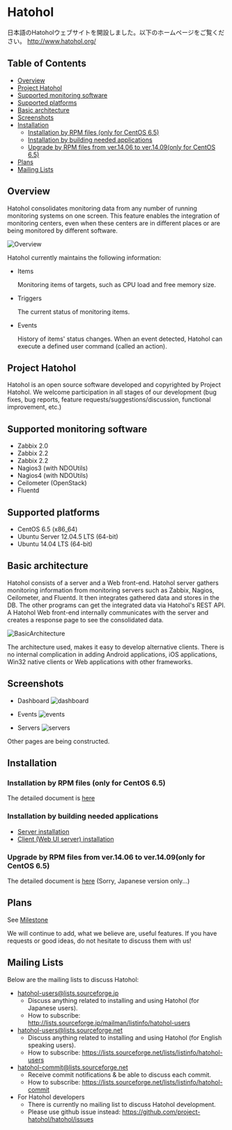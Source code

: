 # Hatohol

日本語のHatoholウェブサイトを開設しました。以下のホームページをご覧ください。
http://www.hatohol.org/

## Table of Contents
- [Overview](#user-content-overview)
- [Project Hatohol](#user-content-project-hatohol)
- [Supported monitoring software](#user-content-supported-monitoring-software)
- [Supported platforms](#user-content-supported-platforms)
- [Basic architecture](#user-content-basic-architecture)
- [Screenshots](#user-content-screenshots)
- [Installation](#user-content-installation)
	- [Installation by RPM files (only for CentOS 6.5)](#user-content-installation-by-rpm-files-only-for-centos-65)
	- [Installation by building needed applications](#user-content-installation-by-building-needed-applications)
	- [Upgrade by RPM files from ver.14.06 to ver.14.09(only for CentOS 6.5)](#user-content-upgrade-by-rpm-files-from-ver1406-to-ver1409only-for-centos-65)
- [Plans](#user-content-plans)
- [Mailing Lists](#user-content-mailing-lists)

## Overview
Hatohol consolidates monitoring data from any number of running monitoring systems on one screen. This feature enables
the integration of monitoring centers, even when these centers are in different places or are being monitored by 
different software.

![Overview](doc/misc/hatohol-overview.png)

Hatohol currently maintains the following information:

- Items

  Monitoring items of targets, such as CPU load and free memory size.

- Triggers

  The current status of monitoring items.

- Events

  History of items' status changes. When an event detected, Hatohol can execute a defined user command (called an action).


## Project Hatohol
Hatohol is an open source software developed and copyrighted by Project Hatohol.
We welcome participation in all stages of our development (bug fixes, bug reports, feature requests/suggestions/discussion, functional improvement, etc.) 

## Supported monitoring software
- Zabbix 2.0
- Zabbix 2.2
- Zabbix 2.2
- Nagios3 (with NDOUtils)
- Nagios4 (with NDOUtils)
- Ceilometer (OpenStack)
- Fluentd

## Supported platforms
- CentOS 6.5 (x86\_64)
- Ubuntu Server 12.04.5 LTS (64-bit)
- Ubuntu 14.04 LTS (64-bit)

## Basic architecture
Hatohol consists of a server and a Web front-end.
Hatohol server gathers monitoring information from monitoring servers such
as Zabbix, Nagios, Ceilometer, and Fluentd. It then integrates gathered data
and stores in the DB.
The other programs can get the integrated data via Hatohol's REST API.
A Hatohol Web front-end internally communicates with
the server and creates a response page to see the consolidated data.

![BasicArchitecture](doc/misc/hatohol-basic-architecture.png)

The architecture used, makes it easy to develop alternative clients. There is no internal complication in adding Android applications, iOS applications, Win32 native clients or Web applications with other frameworks.

## Screenshots
- Dashboard
![dashboard](doc/misc/screenshot-dashboard.png)

- Events
![events](doc/misc/screenshot-events.png)

- Servers
![servers](doc/misc/screenshot-servers.png)

Other pages are being constructed.

## Installation
### Installation by RPM files (only for CentOS 6.5)
The detailed document is [here](https://github.com/project-hatohol/website/blob/master/contents/docs/install/14.09/ja/index.md)

### Installation by building needed applications
- [Server installation](server/README.md)
- [Client (Web UI server) installation](client/README.md)

### Upgrade by RPM files from ver.14.06 to ver.14.09(only for CentOS 6.5)
The detailed document is [here](https://github.com/project-hatohol/website/blob/master/contents/docs/upgrade/14.09/ja/index.md) (Sorry, Japanese version only...)

## Plans
See [Milestone](https://github.com/project-hatohol/hatohol/milestones)

We will continue to add, what we believe are, useful features. If you have requests or good ideas, do not hesitate to discuss them with us!

## Mailing Lists
Below are the mailing lists to discuss Hatohol:

* hatohol-users@lists.sourceforge.jp
  * Discuss anything related to installing and using Hatohol (for Japanese users).
  * How to subscribe: http://lists.sourceforge.jp/mailman/listinfo/hatohol-users
* hatohol-users@lists.sourceforge.net
  * Discuss anything related to installing and using Hatohol (for English speaking users).
  * How to subscribe: https://lists.sourceforge.net/lists/listinfo/hatohol-users
* hatohol-commit@lists.sourceforge.net
  * Receive commit notifications & be able to discuss each commit.
  * How to subscribe: https://lists.sourceforge.net/lists/listinfo/hatohol-commit
* For Hatohol developers
  * There is currently no mailing list to discuss Hatohol development.
  * Please use github issue instead: https://github.com/project-hatohol/hatohol/issues
